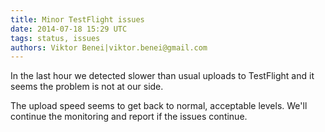 ```yaml
---
title: Minor TestFlight issues
date: 2014-07-18 15:29 UTC
tags: status, issues
authors: Viktor Benei|viktor.benei@gmail.com
---
```


In the last hour we detected slower than usual uploads to TestFlight and it seems the problem is not at our side.

The upload speed seems to get back to normal, acceptable levels.
We'll continue the monitoring and report if the issues continue.
